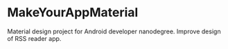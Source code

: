 # MakeYourAppMaterial
Material design project for Android developer nanodegree.  Improve design of RSS reader app.
